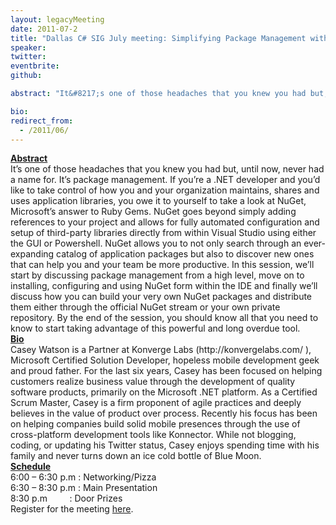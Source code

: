 ```yaml
---
layout: legacyMeeting
date: 2011-07-2
title: "Dallas C# SIG July meeting: Simplifying Package Management with NuGet"
speaker:
twitter:
eventbrite:
github:

abstract: "It&#8217;s one of those headaches that you knew you had but, until now, never had a name for. It&#8217;s package management. If you&#8217;re a .NET developer and you&#8217;d like to take control of how you and your organization maintains, shares and uses application libraries, you owe it to yourself to take a look at NuGet, Microsoft&#8217;s answer to Ruby Gems. NuGet goes beyond simply adding references to your project and allows for fully automated configuration and setup of third-party libraries directly from within Visual Studio using either the GUI or Powershell. NuGet allows you to not only search through an ever-expanding catalog of application packages but also to discover new ones that can help you and your team be more productive. In this session, we&#8217;ll start by discussing package management from a high level, move on to installing, configuring and using NuGet form within the IDE and finally we&#8217;ll discuss how you can build your very own NuGet packages and distribute them either through the official NuGet stream or your own private repository. By the end of the session, you should know all that you need to know to start taking advantage of this powerful and long overdue tool."

bio:
redirect_from:
  - /2011/06/
---
```


<p><strong> </strong></p>
<div id="_mcePaste"><strong><span style="text-decoration: underline;">Abstract</span></strong></div>
<div id="_mcePaste">It&#8217;s one of those headaches that you knew you had but, until now, never had a name for. It&#8217;s package management. If you&#8217;re a .NET developer and you&#8217;d like to take control of how you and your organization maintains, shares and uses application libraries, you owe it to yourself to take a look at NuGet, Microsoft&#8217;s answer to Ruby Gems. NuGet goes beyond simply adding references to your project and allows for fully automated configuration and setup of third-party libraries directly from within Visual Studio using either the GUI or Powershell. NuGet allows you to not only search through an ever-expanding catalog of application packages but also to discover new ones that can help you and your team be more productive. In this session, we&#8217;ll start by discussing package management from a high level, move on to installing, configuring and using NuGet form within the IDE and finally we&#8217;ll discuss how you can build your very own NuGet packages and distribute them either through the official NuGet stream or your own private repository. By the end of the session, you should know all that you need to know to start taking advantage of this powerful and long overdue tool.</div>
<div></div>
<div><strong><span style="text-decoration: underline;">Bio</span></strong></div>
<div id="_mcePaste">Casey Watson is a Partner at Konverge Labs (http://konvergelabs.com/ ), Microsoft Certified Solution Developer, hopeless mobile development geek and proud father. For the last six years, Casey has been focused on helping customers realize business value through the development of quality software products, primarily on the Microsoft .NET platform. As a Certified Scrum Master, Casey is a firm proponent of agile practices and deeply believes in the value of product over process. Recently his focus has been on helping companies build solid mobile presences through the use of cross-platform development tools like Konnector. While not blogging, coding, or updating his Twitter status, Casey enjoys spending time with his family and never turns down an ice cold bottle of Blue Moon.</div>
<div></div>
<div>
<div><strong><span style="text-decoration: underline;">Schedule</span></strong></div>
<div>6:00 &#8211; 6:30 p.m : Networking/Pizza</div>
<div>6:30 &#8211; 8:30 p.m : Main Presentation</div>
<div>8:30 p.m &nbsp; &nbsp; &nbsp; &nbsp; : Door Prizes</div>
<div></div>
</div>
<div>Register for the meeting <a href="http://www.eventbrite.com/event/1792269727">here</a>.</div>

